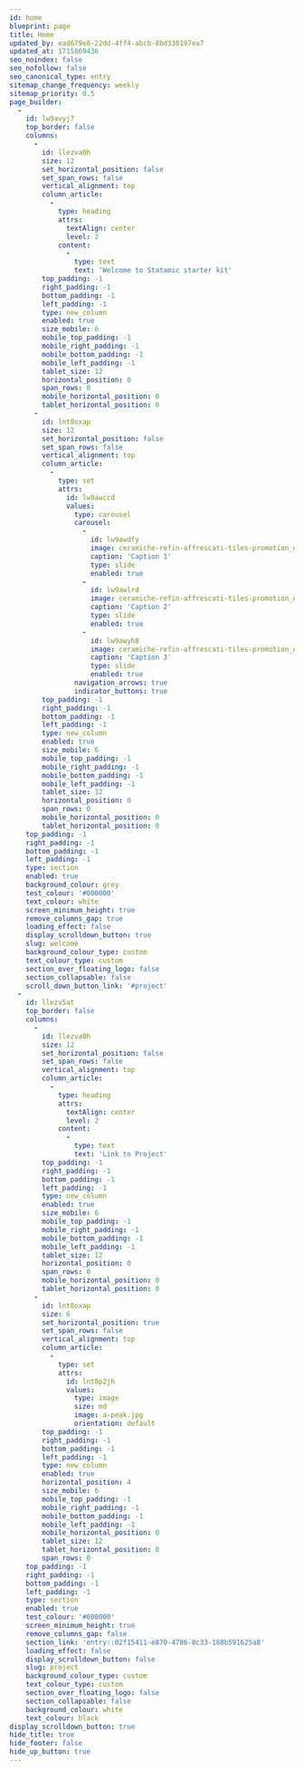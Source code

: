 ```yaml
---
id: home
blueprint: page
title: Home
updated_by: ead679e8-22dd-4ff4-abcb-8bd330197ea7
updated_at: 1715869436
seo_noindex: false
seo_nofollow: false
seo_canonical_type: entry
sitemap_change_frequency: weekly
sitemap_priority: 0.5
page_builder:
  -
    id: lw9avyj7
    top_border: false
    columns:
      -
        id: llezva0h
        size: 12
        set_horizontal_position: false
        set_span_rows: false
        vertical_alignment: top
        column_article:
          -
            type: heading
            attrs:
              textAlign: center
              level: 2
            content:
              -
                type: text
                text: 'Welcome to Statamic starter kit'
        top_padding: -1
        right_padding: -1
        bottom_padding: -1
        left_padding: -1
        type: new_column
        enabled: true
        size_mobile: 6
        mobile_top_padding: -1
        mobile_right_padding: -1
        mobile_bottom_padding: -1
        mobile_left_padding: -1
        tablet_size: 12
        horizontal_position: 0
        span_rows: 0
        mobile_horizontal_position: 0
        tablet_horizontal_position: 0
      -
        id: lnt8oxap
        size: 12
        set_horizontal_position: false
        set_span_rows: false
        vertical_alignment: top
        column_article:
          -
            type: set
            attrs:
              id: lw9awccd
              values:
                type: carousel
                carousel:
                  -
                    id: lw9awdfy
                    image: ceramiche-refin-affrescati-tiles-promotion_dezeen_2364_col_2.jpg
                    caption: 'Caption 1'
                    type: slide
                    enabled: true
                  -
                    id: lw9awlrd
                    image: ceramiche-refin-affrescati-tiles-promotion_dezeen_2364_col_4.jpg
                    caption: 'Caption 2'
                    type: slide
                    enabled: true
                  -
                    id: lw9awyh8
                    image: ceramiche-refin-affrescati-tiles-promotion_dezeen_2364_col_5.jpg
                    caption: 'Caption 3'
                    type: slide
                    enabled: true
                navigation_arrows: true
                indicator_buttons: true
        top_padding: -1
        right_padding: -1
        bottom_padding: -1
        left_padding: -1
        type: new_column
        enabled: true
        size_mobile: 6
        mobile_top_padding: -1
        mobile_right_padding: -1
        mobile_bottom_padding: -1
        mobile_left_padding: -1
        tablet_size: 12
        horizontal_position: 0
        span_rows: 0
        mobile_horizontal_position: 0
        tablet_horizontal_position: 0
    top_padding: -1
    right_padding: -1
    bottom_padding: -1
    left_padding: -1
    type: section
    enabled: true
    background_colour: grey
    test_colour: '#000000'
    text_colour: white
    screen_minimum_height: true
    remove_columns_gap: true
    loading_effect: false
    display_scrolldown_button: true
    slug: welcome
    background_colour_type: custom
    text_colour_type: custom
    section_over_floating_logo: false
    section_collapsable: false
    scroll_down_button_link: '#project'
  -
    id: llezv5at
    top_border: false
    columns:
      -
        id: llezva0h
        size: 12
        set_horizontal_position: false
        set_span_rows: false
        vertical_alignment: top
        column_article:
          -
            type: heading
            attrs:
              textAlign: center
              level: 2
            content:
              -
                type: text
                text: 'Link to Project'
        top_padding: -1
        right_padding: -1
        bottom_padding: -1
        left_padding: -1
        type: new_column
        enabled: true
        size_mobile: 6
        mobile_top_padding: -1
        mobile_right_padding: -1
        mobile_bottom_padding: -1
        mobile_left_padding: -1
        tablet_size: 12
        horizontal_position: 0
        span_rows: 0
        mobile_horizontal_position: 0
        tablet_horizontal_position: 0
      -
        id: lnt8oxap
        size: 6
        set_horizontal_position: true
        set_span_rows: false
        vertical_alignment: top
        column_article:
          -
            type: set
            attrs:
              id: lnt8p2jh
              values:
                type: image
                size: md
                image: a-peak.jpg
                orientation: default
        top_padding: -1
        right_padding: -1
        bottom_padding: -1
        left_padding: -1
        type: new_column
        enabled: true
        horizontal_position: 4
        size_mobile: 6
        mobile_top_padding: -1
        mobile_right_padding: -1
        mobile_bottom_padding: -1
        mobile_left_padding: -1
        mobile_horizontal_position: 0
        tablet_size: 12
        tablet_horizontal_position: 0
        span_rows: 0
    top_padding: -1
    right_padding: -1
    bottom_padding: -1
    left_padding: -1
    type: section
    enabled: true
    test_colour: '#000000'
    screen_minimum_height: true
    remove_columns_gap: false
    section_link: 'entry::02f15411-e870-4786-8c33-188b591625a8'
    loading_effect: false
    display_scrolldown_button: false
    slug: project
    background_colour_type: custom
    text_colour_type: custom
    section_over_floating_logo: false
    section_collapsable: false
    background_colour: white
    text_colour: black
display_scrolldown_button: true
hide_title: true
hide_footer: false
hide_up_button: true
---
```


